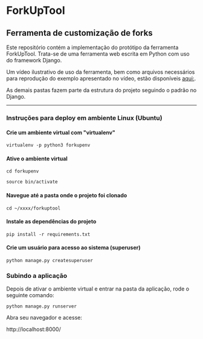 # ForkUpTool
## Ferramenta de customização de forks

Este repositório contém a implementação do protótipo da ferramenta ForkUpTool. Trata-se de uma ferramenta web escrita em Python com uso do framework Django.

Um vídeo ilustrativo de uso da ferramenta, bem como arquivos necessários para reprodução do exemplo apresentado no vídeo, estão disponíveis [aqui:](example).


As demais pastas fazem parte da estrutura do projeto seguindo o padrão no Django.

***

### Instruções para deploy em ambiente Linux (Ubuntu)

#### Crie um ambiente virtual com "virtualenv"
``` virtualenv -p python3 forkupenv ```

#### Ative o ambiente virtual 
``` cd forkupenv ```

``` source bin/activate ```

#### Navegue até a pasta onde o projeto foi clonado
``` cd ~/xxxx/forkuptool ```

#### Instale as dependências do projeto
``` pip install -r requirements.txt ```

#### Crie um usuário para acesso ao sistema (superuser)
``` python manage.py createsuperuser ```


### Subindo a aplicação 
Depois de ativar o ambiente virtual e entrar na pasta da aplicação, rode o seguinte comando:

``` python manage.py runserver ```

Abra seu navegador e acesse:

http://localhost:8000/